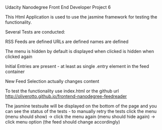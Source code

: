 Udacity Nanodegree Front End Developer Project 6

This Html Application is used to use the jasmine framework for testing the functionality.

Several Tests are conducted:

RSS Feeds
	are defined
	URLs are defined
	names are defined

The menu
	is hidden by default
	is displayed when clicked
	is hidden when clicked again

Initial Entries
	are present - at least as single .entry element in the feed container

New Feed Selection
	actually changes content

To test the functionality use index.html or the github url http://oliverotto.github.io/frontend-nanodegree-feedreader

The jasmine testsuite will be displayed on the bottom of the page and you can see the status of the tests - to manually retry the tests click the menu (menu should show) -> click the menu again (menu should hide again) -> click menu option (the feed should change accordingly)